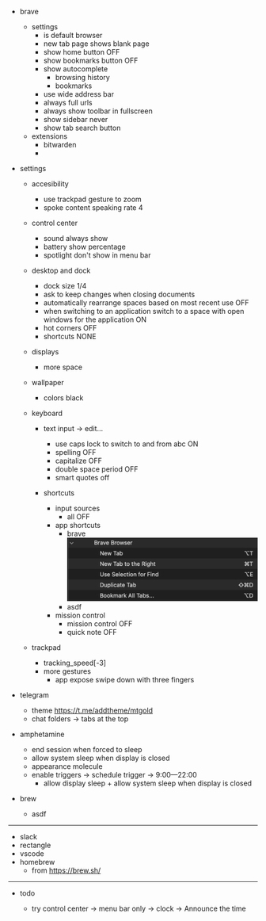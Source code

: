 -   brave

    -   settings
        -   is default browser
        -   new tab page shows blank page
        -   show home button OFF
        -   show bookmarks button OFF
        -   show autocomplete
            -   browsing history
            -   bookmarks
        -   use wide address bar
        -   always full urls
        -   always show toolbar in fullscreen
        -   show sidebar never
        -   show tab search button
    -   extensions
        -   bitwarden
        -

-   settings

    -   accesibility

        -   use trackpad gesture to zoom
        -   spoke content speaking rate 4

    -   control center

        -   sound always show
        -   battery show percentage
        -   spotlight don't show in menu bar

    -   desktop and dock

        -   dock size 1/4
        -   ask to keep changes when closing documents
        -   automatically rearrange spaces based on most recent use OFF
        -   when switching to an application switch to a space with open windows for the application ON
        -   hot corners OFF
        -   shortcuts NONE

    -   displays
        -   more space
    -   wallpaper

        -   colors black

    -   keyboard

        -   text input -> edit...

            -   use caps lock to switch to and from abc ON
            -   spelling OFF
            -   capitalize OFF
            -   double space period OFF
            -   smart quotes off

        -   shortcuts
            -   input sources
                -   all OFF
            -   app shortcuts
                -   brave
                    ![brave shortcuts](lmao/image.png)
                -   asdf
            -   mission control
                -   mission control OFF
                -   quick note OFF

    -   trackpad
        -   tracking_speed[-3]
        -   more gestures
            -   app expose swipe down with three fingers

-   telegram

    -   theme https://t.me/addtheme/mtgold
    -   chat folders -> tabs at the top

-   amphetamine

    -   end session when forced to sleep
    -   allow system sleep when display is closed
    -   appearance molecule
    -   enable triggers -> schedule trigger -> 9:00—22:00
        -   allow display sleep + allow system sleep when display is closed

-   brew
    -   asdf

---

-   slack
-   rectangle
-   vscode
-   homebrew
    -   from https://brew.sh/

---

-   todo

    -   try control center -> menu bar only -> clock -> Announce the time
